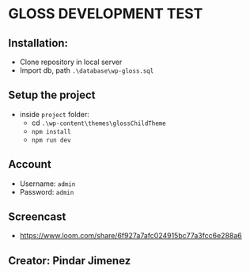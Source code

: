 # GLOSS DEVELOPMENT TEST

## Installation:
- Clone repository in local server
- Import db, path `.\database\wp-gloss.sql`

## Setup the project
- inside `project` folder:
    - cd `.\wp-content\themes\glossChildTheme`
    - `npm install`
    - `npm run dev`

## Account
- Username: `admin`
- Password: `admin`

## Screencast
- https://www.loom.com/share/6f927a7afc024915bc77a3fcc6e288a6

## Creator: Pindar Jimenez
